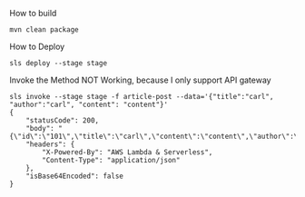 How to build

```
mvn clean package
```

How to Deploy

```
sls deploy --stage stage
```

Invoke the Method NOT Working, because I only support API gateway

```
sls invoke --stage stage -f article-post --data='{"title":"carl", "author":"carl", "content": "content"}'
{
    "statusCode": 200,
    "body": "{\"id\":\"101\",\"title\":\"carl\",\"content\":\"content\",\"author\":\"carl\"}",
    "headers": {
        "X-Powered-By": "AWS Lambda & Serverless",
        "Content-Type": "application/json"
    },
    "isBase64Encoded": false
}
```